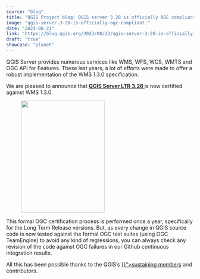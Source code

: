 ```yaml
---
source: "blog"
title: "QGIS Project blog: QGIS server 3.28 is officially OGC compliant"
image: "qgis-server-3-28-is-officially-ogc-compliant."
date: "2023-08-21"
link: "https://blog.qgis.org/2023/08/22/qgis-server-3-28-is-officially-ogc-compliant/"
draft: "true"
showcase: "planet"
---
```


<p>QGIS Server provides numerous services like WMS, WFS, WCS, WMTS and OGC API for Features. These last years, a lot of efforts were made to offer a robust implementation of the WMS 1.3.0 specification.</p>



<p>We are pleased to announce that <strong><a href="https://qgis.org/en/site/forusers/download.html">QGIS Server LTR 3.28 </a></strong>is now certified against WMS 1.3.0.</p>



<figure class="wp-block-image size-large"><a href="https://qgisblog.files.wordpress.com/2023/08/qgis328_ogc_badge_3.28.png"><img width="224" height="302" data-attachment-id="2756" data-permalink="https://blog.qgis.org/2023/08/22/qgis-server-3-28-is-officially-ogc-compliant/qgis328_ogc_badge_3-28/" data-orig-file="https://qgisblog.files.wordpress.com/2023/08/qgis328_ogc_badge_3.28.png" data-orig-size="224,302" data-comments-opened="0" data-image-meta="{&quot;aperture&quot;:&quot;0&quot;,&quot;credit&quot;:&quot;&quot;,&quot;camera&quot;:&quot;&quot;,&quot;caption&quot;:&quot;&quot;,&quot;created_timestamp&quot;:&quot;0&quot;,&quot;copyright&quot;:&quot;&quot;,&quot;focal_length&quot;:&quot;0&quot;,&quot;iso&quot;:&quot;0&quot;,&quot;shutter_speed&quot;:&quot;0&quot;,&quot;title&quot;:&quot;&quot;,&quot;orientation&quot;:&quot;0&quot;}" data-image-title="qgis328_ogc_badge_3.28" data-image-description="" data-image-caption="" data-medium-file="https://qgisblog.files.wordpress.com/2023/08/qgis328_ogc_badge_3.28.png?w=223" data-large-file="https://qgisblog.files.wordpress.com/2023/08/qgis328_ogc_badge_3.28.png?w=224" src="https://qgisblog.files.wordpress.com/2023/08/qgis328_ogc_badge_3.28.png?w=224" alt="" class="wp-image-2756" srcset="https://qgisblog.files.wordpress.com/2023/08/qgis328_ogc_badge_3.28.png 224w, https://qgisblog.files.wordpress.com/2023/08/qgis328_ogc_badge_3.28.png?w=111 111w" sizes="(max-width: 224px) 100vw, 224px" /></a></figure>



<p>This formal OGC certification process is performed once a year, specifically for the Long Term Release versions. But, as every change in QGIS source code is now tested against the formal OGC test suites (using OGC TeamEngine) to avoid any kind of regressions, you can always check any revision of the code against OGC failures in our Github continuous integration results. </p>



<p>All this has been possible thanks to the QGIS&#8217;s <a href="{{< ref "/funding/membership.md" >}}">sustaining members</a> and contributors.</p>



<p></p>
